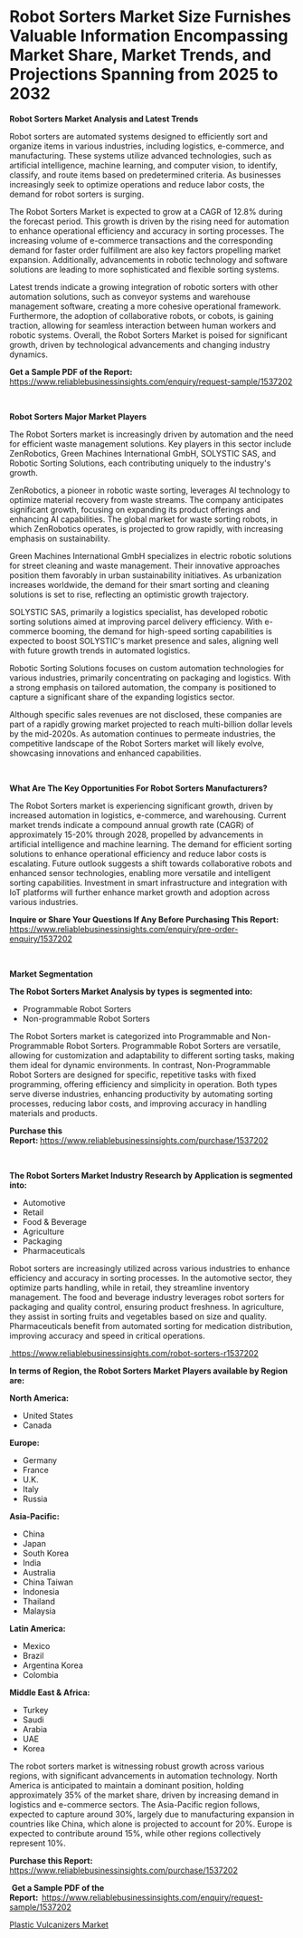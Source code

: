 <p><h1>Robot Sorters Market Size Furnishes Valuable Information Encompassing Market Share, Market Trends, and Projections Spanning from 2025 to 2032</h1></p><p><strong>Robot Sorters Market Analysis and Latest Trends</strong></p>
<p><p>Robot sorters are automated systems designed to efficiently sort and organize items in various industries, including logistics, e-commerce, and manufacturing. These systems utilize advanced technologies, such as artificial intelligence, machine learning, and computer vision, to identify, classify, and route items based on predetermined criteria. As businesses increasingly seek to optimize operations and reduce labor costs, the demand for robot sorters is surging.</p><p>The Robot Sorters Market is expected to grow at a CAGR of 12.8% during the forecast period. This growth is driven by the rising need for automation to enhance operational efficiency and accuracy in sorting processes. The increasing volume of e-commerce transactions and the corresponding demand for faster order fulfillment are also key factors propelling market expansion. Additionally, advancements in robotic technology and software solutions are leading to more sophisticated and flexible sorting systems.</p><p>Latest trends indicate a growing integration of robotic sorters with other automation solutions, such as conveyor systems and warehouse management software, creating a more cohesive operational framework. Furthermore, the adoption of collaborative robots, or cobots, is gaining traction, allowing for seamless interaction between human workers and robotic systems. Overall, the Robot Sorters Market is poised for significant growth, driven by technological advancements and changing industry dynamics.</p></p>
<p><strong>Get a Sample PDF of the Report:&nbsp;</strong> <a href="https://www.reliablebusinessinsights.com/enquiry/request-sample/1537202?utm_campaign=3216&utm_medium=2&utm_source=Github&utm_content=ia&utm_term=11042025&utm_id=robot-sorters">https://www.reliablebusinessinsights.com/enquiry/request-sample/1537202</a></p>
<p>&nbsp;</p>
<p><strong>Robot Sorters Major Market Players</strong></p>
<p><p>The Robot Sorters market is increasingly driven by automation and the need for efficient waste management solutions. Key players in this sector include ZenRobotics, Green Machines International GmbH, SOLYSTIC SAS, and Robotic Sorting Solutions, each contributing uniquely to the industry's growth.</p><p>ZenRobotics, a pioneer in robotic waste sorting, leverages AI technology to optimize material recovery from waste streams. The company anticipates significant growth, focusing on expanding its product offerings and enhancing AI capabilities. The global market for waste sorting robots, in which ZenRobotics operates, is projected to grow rapidly, with increasing emphasis on sustainability.</p><p>Green Machines International GmbH specializes in electric robotic solutions for street cleaning and waste management. Their innovative approaches position them favorably in urban sustainability initiatives. As urbanization increases worldwide, the demand for their smart sorting and cleaning solutions is set to rise, reflecting an optimistic growth trajectory.</p><p>SOLYSTIC SAS, primarily a logistics specialist, has developed robotic sorting solutions aimed at improving parcel delivery efficiency. With e-commerce booming, the demand for high-speed sorting capabilities is expected to boost SOLYSTIC's market presence and sales, aligning well with future growth trends in automated logistics.</p><p>Robotic Sorting Solutions focuses on custom automation technologies for various industries, primarily concentrating on packaging and logistics. With a strong emphasis on tailored automation, the company is positioned to capture a significant share of the expanding logistics sector.</p><p>Although specific sales revenues are not disclosed, these companies are part of a rapidly growing market projected to reach multi-billion dollar levels by the mid-2020s. As automation continues to permeate industries, the competitive landscape of the Robot Sorters market will likely evolve, showcasing innovations and enhanced capabilities.</p></p>
<p>&nbsp;</p>
<p><strong>What Are The Key Opportunities For Robot Sorters Manufacturers?</strong></p>
<p><p>The Robot Sorters market is experiencing significant growth, driven by increased automation in logistics, e-commerce, and warehousing. Current market trends indicate a compound annual growth rate (CAGR) of approximately 15-20% through 2028, propelled by advancements in artificial intelligence and machine learning. The demand for efficient sorting solutions to enhance operational efficiency and reduce labor costs is escalating. Future outlook suggests a shift towards collaborative robots and enhanced sensor technologies, enabling more versatile and intelligent sorting capabilities. Investment in smart infrastructure and integration with IoT platforms will further enhance market growth and adoption across various industries.</p></p>
<p><strong>Inquire or Share Your Questions If Any Before Purchasing This Report:</strong> <a href="https://www.reliablebusinessinsights.com/enquiry/pre-order-enquiry/1537202?utm_campaign=3216&utm_medium=2&utm_source=Github&utm_content=ia&utm_term=11042025&utm_id=robot-sorters">https://www.reliablebusinessinsights.com/enquiry/pre-order-enquiry/1537202</a></p>
<p>&nbsp;</p>
<p><strong>Market Segmentation</strong></p>
<p><strong>The Robot Sorters Market Analysis by types is segmented into:</strong></p>
<p><ul><li>Programmable Robot Sorters</li><li>Non-programmable Robot Sorters</li></ul></p>
<p><p>The Robot Sorters market is categorized into Programmable and Non-Programmable Robot Sorters. Programmable Robot Sorters are versatile, allowing for customization and adaptability to different sorting tasks, making them ideal for dynamic environments. In contrast, Non-Programmable Robot Sorters are designed for specific, repetitive tasks with fixed programming, offering efficiency and simplicity in operation. Both types serve diverse industries, enhancing productivity by automating sorting processes, reducing labor costs, and improving accuracy in handling materials and products.</p></p>
<p><strong>Purchase this Report:&nbsp;</strong><a href="https://www.reliablebusinessinsights.com/purchase/1537202?utm_campaign=3216&utm_medium=2&utm_source=Github&utm_content=ia&utm_term=11042025&utm_id=robot-sorters">https://www.reliablebusinessinsights.com/purchase/1537202</a></p>
<p>&nbsp;</p>
<p><strong>The Robot Sorters Market Industry Research by Application is segmented into:</strong></p>
<p><ul><li>Automotive</li><li>Retail</li><li>Food & Beverage</li><li>Agriculture</li><li>Packaging</li><li>Pharmaceuticals</li></ul></p>
<p><p>Robot sorters are increasingly utilized across various industries to enhance efficiency and accuracy in sorting processes. In the automotive sector, they optimize parts handling, while in retail, they streamline inventory management. The food and beverage industry leverages robot sorters for packaging and quality control, ensuring product freshness. In agriculture, they assist in sorting fruits and vegetables based on size and quality. Pharmaceuticals benefit from automated sorting for medication distribution, improving accuracy and speed in critical operations.</p></p>
<p><a href="https://www.reliablebusinessinsights.com/robot-sorters-r1537202?utm_campaign=3216&utm_medium=2&utm_source=Github&utm_content=ia&utm_term=11042025&utm_id=robot-sorters">&nbsp;https://www.reliablebusinessinsights.com/robot-sorters-r1537202</a></p>
<p><strong>In terms of Region, the Robot Sorters Market Players available by Region are:</strong></p>
<p>
    <p> <strong> North America: </strong>
        <ul>
            <li>United States</li>
            <li>Canada</li>
        </ul>
        </p> 
    <p> <strong> Europe: </strong>
        <ul>
            <li>Germany</li>
            <li>France</li>
            <li>U.K.</li>
            <li>Italy</li>
            <li>Russia</li>
        </ul>
        </p> 
    <p> <strong> Asia-Pacific: </strong>
        <ul>
            <li>China</li>
            <li>Japan</li>
            <li>South Korea</li>
            <li>India</li>
            <li>Australia</li>
            <li>China Taiwan</li>
            <li>Indonesia</li>
            <li>Thailand</li>
            <li>Malaysia</li>
        </ul>
        </p> 
    <p> <strong> Latin America: </strong>
        <ul>
            <li>Mexico</li>
            <li>Brazil</li>
            <li>Argentina Korea</li>
            <li>Colombia</li>
        </ul>
        </p> 
    <p> <strong> Middle East & Africa: </strong>
        <ul>
            <li>Turkey</li>
            <li>Saudi</li>
            <li>Arabia</li>
            <li>UAE</li>
            <li>Korea</li>
        </ul>
    </p>
    </p>
<p><p>The robot sorters market is witnessing robust growth across various regions, with significant advancements in automation technology. North America is anticipated to maintain a dominant position, holding approximately 35% of the market share, driven by increasing demand in logistics and e-commerce sectors. The Asia-Pacific region follows, expected to capture around 30%, largely due to manufacturing expansion in countries like China, which alone is projected to account for 20%. Europe is expected to contribute around 15%, while other regions collectively represent 10%.</p></p>
<p><strong>Purchase this Report: </strong><a href="https://www.reliablebusinessinsights.com/purchase/1537202?utm_campaign=3216&utm_medium=2&utm_source=Github&utm_content=ia&utm_term=11042025&utm_id=robot-sorters">https://www.reliablebusinessinsights.com/purchase/1537202</a></p>
<p>&nbsp;<strong>Get a Sample PDF of the Report:&nbsp;&nbsp;</strong><a href="https://www.reliablebusinessinsights.com/enquiry/request-sample/1537202?utm_campaign=3216&utm_medium=2&utm_source=Github&utm_content=ia&utm_term=11042025&utm_id=robot-sorters">https://www.reliablebusinessinsights.com/enquiry/request-sample/1537202</a></p>
<p><strong></strong></p>
<p><p><a href="https://github.com/blauetrelawz/Market-Research-Report-List-1/blob/main/plastic-vulcanizers-market.md?utm_campaign=3216&utm_medium=2&utm_source=Github&utm_content=ia&utm_term=11042025&utm_id=robot-sorters">Plastic Vulcanizers Market</a></p></p>
